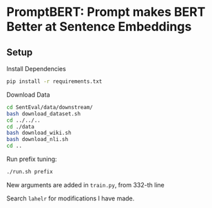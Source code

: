 # PromptBERT: Prompt makes BERT Better at Sentence Embeddings

## Setup
Install Dependencies

``` sh
pip install -r requirements.txt
```

Download Data

``` sh
cd SentEval/data/downstream/
bash download_dataset.sh
cd ../../..
cd ./data
bash download_wiki.sh
bash download_nli.sh
cd ..
```

Run prefix tuning:

``` sh
./run.sh prefix
```

New arguments are added in `train.py`, from 332-th line

Search `lahelr` for modifications I have made.
